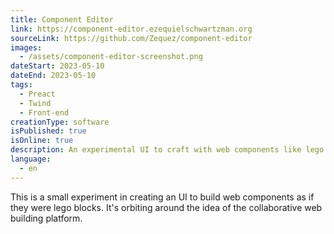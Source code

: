 ```yaml
---
title: Component Editor
link: https://component-editor.ezequielschwartzman.org
sourceLink: https://github.com/Zequez/component-editor
images:
  - /assets/component-editor-screenshot.png
dateStart: 2023-05-10
dateEnd: 2023-05-10
tags:
  - Preact
  - Twind
  - Front-end
creationType: software
isPublished: true
isOnline: true
description: An experimental UI to craft with web components like lego bricks.
language:
  - en
---
```


This is a small experiment in creating an UI to build web components as if they were lego blocks. It's orbiting around the idea of the collaborative web building platform.